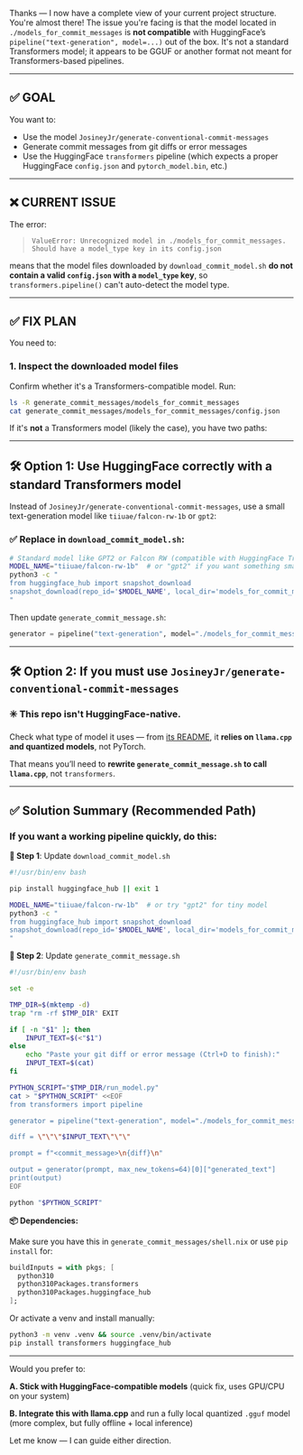 Thanks — I now have a complete view of your current project structure. You're almost there! The issue you're facing is that the model located in `./models_for_commit_messages` is **not compatible** with HuggingFace’s `pipeline("text-generation", model=...)` out of the box. It's not a standard Transformers model; it appears to be GGUF or another format not meant for Transformers-based pipelines.

---

## ✅ GOAL

You want to:

* Use the model `JosineyJr/generate-conventional-commit-messages`
* Generate commit messages from git diffs or error messages
* Use the HuggingFace `transformers` pipeline (which expects a proper HuggingFace `config.json` and `pytorch_model.bin`, etc.)

---

## ❌ CURRENT ISSUE

The error:

> `ValueError: Unrecognized model in ./models_for_commit_messages. Should have a model_type key in its config.json`

means that the model files downloaded by `download_commit_model.sh` **do not contain a valid `config.json` with a `model_type` key**, so `transformers.pipeline()` can't auto-detect the model type.

---

## ✅ FIX PLAN

You need to:

### 1. **Inspect the downloaded model files**

Confirm whether it's a Transformers-compatible model. Run:

```bash
ls -R generate_commit_messages/models_for_commit_messages
cat generate_commit_messages/models_for_commit_messages/config.json
```

If it's **not** a Transformers model (likely the case), you have two paths:

---

## 🛠 Option 1: Use HuggingFace correctly with a standard Transformers model

Instead of `JosineyJr/generate-conventional-commit-messages`, use a small text-generation model like `tiiuae/falcon-rw-1b` or `gpt2`:

### ✅ Replace in `download_commit_model.sh`:

```bash
# Standard model like GPT2 or Falcon RW (compatible with HuggingFace Transformers pipeline)
MODEL_NAME="tiiuae/falcon-rw-1b"  # or "gpt2" if you want something smaller
python3 -c "
from huggingface_hub import snapshot_download
snapshot_download(repo_id='$MODEL_NAME', local_dir='models_for_commit_messages')
"
```

Then update `generate_commit_message.sh`:

```python
generator = pipeline("text-generation", model="./models_for_commit_messages", device=-1)
```

---

## 🛠 Option 2: If you **must** use `JosineyJr/generate-conventional-commit-messages`

### ✳️ This repo isn't HuggingFace-native.

Check what type of model it uses — from [its README](https://huggingface.co/JosineyJr/generate-conventional-commit-messages), it **relies on `llama.cpp` and quantized models**, not PyTorch.

That means you’ll need to **rewrite `generate_commit_message.sh` to call `llama.cpp`**, not `transformers`.

---

## ✅ Solution Summary (Recommended Path)

### If you want a **working pipeline quickly**, do this:

**🔁 Step 1**: Update `download_commit_model.sh`

```bash
#!/usr/bin/env bash

pip install huggingface_hub || exit 1

MODEL_NAME="tiiuae/falcon-rw-1b"  # or try "gpt2" for tiny model
python3 -c "
from huggingface_hub import snapshot_download
snapshot_download(repo_id='$MODEL_NAME', local_dir='models_for_commit_messages')
"
```

**🔁 Step 2**: Update `generate_commit_message.sh`

```bash
#!/usr/bin/env bash

set -e

TMP_DIR=$(mktemp -d)
trap "rm -rf $TMP_DIR" EXIT

if [ -n "$1" ]; then
    INPUT_TEXT=$(<"$1")
else
    echo "Paste your git diff or error message (Ctrl+D to finish):"
    INPUT_TEXT=$(cat)
fi

PYTHON_SCRIPT="$TMP_DIR/run_model.py"
cat > "$PYTHON_SCRIPT" <<EOF
from transformers import pipeline

generator = pipeline("text-generation", model="./models_for_commit_messages")

diff = \"\"\"$INPUT_TEXT\"\"\"

prompt = f"<commit_message>\n{diff}\n"

output = generator(prompt, max_new_tokens=64)[0]["generated_text"]
print(output)
EOF

python "$PYTHON_SCRIPT"
```

**📦 Dependencies:**

Make sure you have this in `generate_commit_messages/shell.nix` or use `pip install` for:

```nix
buildInputs = with pkgs; [
  python310
  python310Packages.transformers
  python310Packages.huggingface_hub
];
```

Or activate a venv and install manually:

```bash
python3 -m venv .venv && source .venv/bin/activate
pip install transformers huggingface_hub
```

---

Would you prefer to:

**A. Stick with HuggingFace-compatible models** (quick fix, uses GPU/CPU on your system)

**B. Integrate this with llama.cpp** and run a fully local quantized `.gguf` model (more complex, but fully offline + local inference)

Let me know — I can guide either direction.
